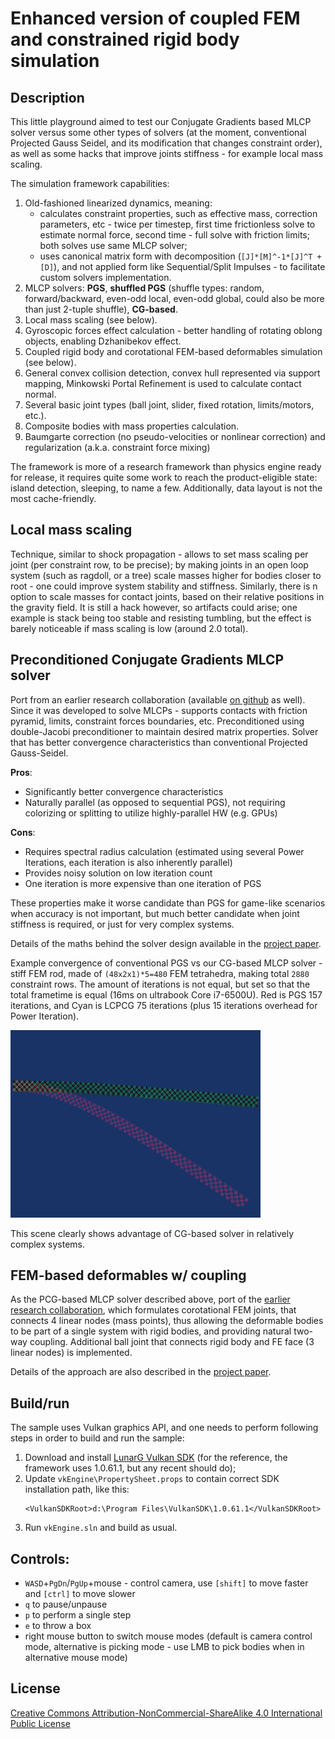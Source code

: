 # Enhanced version of coupled FEM and constrained rigid body simulation

## Description
This little playground aimed to test our Conjugate Gradients based MLCP solver versus some other types of solvers (at the moment, conventional Projected Gauss Seidel, and its modification that changes constraint order), as well as some hacks that improve joints stiffness - for example local mass scaling.

The simulation framework capabilities:
1. Old-fashioned linearized dynamics, meaning:
    * calculates constraint properties, such as effective mass, correction parameters, etc - twice per timestep, first time frictionless solve to estimate normal force, second time - full solve with friction limits; both solves use same MLCP solver;
    * uses canonical matrix form with decomposition (`[J]*[M]^-1*[J]^T + [D]`), and not applied form like Sequential/Split Impulses - to facilitate custom solvers implementation.
1. MLCP solvers: **PGS**, **shuffled PGS** (shuffle types: random, forward/backward, even-odd local, even-odd global, could also be more than just 2-tuple shuffle), **CG-based**.
1. Local mass scaling (see below).
1. Gyroscopic forces effect calculation - better handling of rotating oblong objects, enabling Dzhanibekov effect.
1. Coupled rigid body and corotational FEM-based deformables simulation (see below).
1. General convex collision detection, convex hull represented via support mapping, Minkowski Portal Refinement is used to calculate contact normal.
1. Several basic joint types (ball joint, slider, fixed rotation, limits/motors, etc.).
1. Composite bodies with mass properties calculation.
1. Baumgarte correction (no pseudo-velocities or nonlinear correction) and regularization (a.k.a. constraint force mixing)

The framework is more of a research framework than physics engine ready for release, it requires quite some work to reach the product-eligible state: island detection, sleeping, to name a few. Additionally, data layout is not the most cache-friendly.

## Local mass scaling
Technique, similar to shock propagation - allows to set mass scaling per joint (per constraint row, to be precise); by making joints in an open loop system (such as ragdoll, or a tree) scale masses higher for bodies closer to root - one could improve system stability and stiffness. Similarly, there is n option to scale masses for contact joints, based on their relative positions in the gravity field. It is still a hack however, so artifacts could arise; one example is stack being too stable and resisting tumbling, but the effect is barely noticeable if mass scaling is low (around 2.0 total).

## Preconditioned Conjugate Gradients MLCP solver
Port from an earlier research collaboration (available [on github](https://github.com/avoroshilov/physics_fem_rbd) as well). Since it was developed to solve MLCPs - supports contacts with friction pyramid, limits, constraint forces boundaries, etc. Preconditioned using double-Jacobi preconditioner to maintain desired matrix properties. Solver that has better convergence characteristics than conventional Projected Gauss-Seidel.

**Pros**:
* Significantly better convergence characteristics
* Naturally parallel (as opposed to sequential PGS), not requiring colorizing or splitting to utilize highly-parallel HW (e.g. GPUs)

**Cons**:
* Requires spectral radius calculation (estimated using several Power Iterations, each iteration is also inherently parallel)
* Provides noisy solution on low iteration count
* One iteration is more expensive than one iteration of PGS

These properties make it worse candidate than PGS for game-like scenarios when accuracy is not important, but much better candidate when joint stiffness is required, or just for very complex systems.

Details of the maths behind the solver design available in the [project paper](https://github.com/avoroshilov/physics_fem_rbd/raw/master/materials/fem_paper.pdf).

Example convergence of conventional PGS vs our CG-based MLCP solver - stiff FEM rod, made of `(48x2x1)*5=480` FEM tetrahedra, making total `2880` constraint rows. The amount of iterations is not equal, but set so that the total frametime is equal (16ms on ultrabook Core i7-6500U). Red is PGS 157 iterations, and Cyan is LCPCG 75 iterations (plus 15 iterations overhead for Power Iteration).

<img src="materials/PGS_105iters_vs_LCPCG_50iters.png" alt="PGS 105i vs LCPCG 50i" width="400" />

This scene clearly shows advantage of CG-based solver in relatively complex systems.

## FEM-based deformables w/ coupling
As the PCG-based MLCP solver described above, port of the [earlier research collaboration](https://github.com/avoroshilov/physics_fem_rbd), which formulates corotational FEM joints, that connects 4 linear nodes (mass points), thus allowing the deformable bodies to be part of a single system with rigid bodies, and providing natural two-way coupling. Additional ball joint that connects rigid body and FE face (3 linear nodes) is implemented.

Details of the approach are also described in the [project paper](https://github.com/avoroshilov/physics_fem_rbd/raw/master/materials/fem_paper.pdf).

## Build/run
The sample uses Vulkan graphics API, and one needs to perform following steps in order to build and run the sample:
1. Download and install [LunarG Vulkan SDK](https://vulkan.lunarg.com/sdk/home) (for the reference, the framework uses 1.0.61.1, but any recent should do);
2. Update `vkEngine\PropertySheet.props` to contain correct SDK installation path, like this:
    ```
    <VulkanSDKRoot>d:\Program Files\VulkanSDK\1.0.61.1</VulkanSDKRoot>
    ```
3. Run `vkEngine.sln` and build as usual.

## Controls:
* `WASD`+`PgDn`/`PgUp`+mouse - control camera, use `[shift]` to move faster and `[ctrl]` to move slower
* `q` to pause/unpause
* `p` to perform a single step
* `e` to throw a box
* right mouse button to switch mouse modes (default is camera control mode, alternative is picking mode - use LMB to pick bodies when in alternative mouse mode)

## License
[Creative Commons Attribution-NonCommercial-ShareAlike 4.0 International Public License](https://creativecommons.org/licenses/by-nc-sa/4.0/legalcode)
